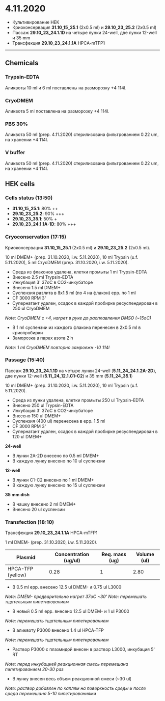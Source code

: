 4.11.2020
=========

- Культивирование HEK
- Криоконсервация **31.10_15_25.1** (2x0.5 ml) и **29.10_23_25.2** (2x0.5 ml)
- Пассаж **29.10_23_24.1.1D** на четыре лунки 24-well, две лунки 12-well и 35 mm
- Трансфекция **29.10_23_24.1.1A** HPCA-mTFP1

---

## Chemicals
### Trypsin-EDTA
Аликвоты 10 ml и 6 ml поставлены на разморозку +4 114l.

### CryoDMEM
Аликвота 5 ml поставлена на разморозку +4 114l.

### PBS 30%
Аликвота 50 ml (prep. 4.11.2020) стерилизована фильтрованием 0.22 um, на хранении +4 114l.

### V buffer
Аликвота 50 ml (prep. 4.11.2020) стерилизована фильтрованием 0.22 um, на хранении +4 114l.


## HEK cells 
### Cells status (13:50)
- **31.10_15_25.1**: 80% ++
- **29.10_23_25.2**: 90% +++
- **29.10_23_35.1**: 50% +
- **29.10_23_24.1.1A-1D**: 80% +++

### Cryoconservation (17:15)
Криоконсервация **31.10_15_25.1** (2x0.5 ml) и **29.10_23_25.2** (2x0.5 ml).

10 ml DMEM+ (prep. 31.10.2020, i.w. 5.11.2020), 10 ml Trypsin (u.f. 5.11.2020), 5 ml CryoDMEM (prep. 31.10.2020, i.w. 5.11.2020).

- Среда из флаконов удалена, клетки промыты 1 ml Trypsin-EDTA
- Внесено 2.5 ml Trypsin-EDTA
- Инкубация 3' 37oC в CO2-инкубаторе
- Внесено 1.5 ml DMEM+
- Суспензия разлита в 8x1.5 ml (по 4 на флакон) epp. по 1 ml
- CF 3000 RPM 3'
- Супернатант удален, осадок в каждой пробирке ресуспендирован в 250 ul CryoDMEM

*Note: CryoDMEM с +4, нагрет в руке до расплавления DMSO (\~15oC)*

- В 1 ml суспензии из каждого флакона перенесен в 2x0.5 ml в криопробирки
- Заморозка в парах азота 2 h

*Note: 1 ml CryoDMEM повторно замроежн -10 114l*

### Passage (15:40)
Пассаж **29.10_23_24.1.1D** на четыре лунки 24-well (**5.11_24_24.1.2A-2D**), две лунки 12-well (**5.11_24_12.1.C1-C2**) и 35 mm (**5.11_24_35.1**)

10 ml DMEM+ (prep. 31.10.2020, i.w. 5.11.2020), 10 ml Trypsin (u.f. 5.11.2020).

- Среда из лунки удалена, клетки промыты 250 ul Trypsin-EDTA
- Внесено 250 ul Trypsin-EDTA
- Инкубация 3' 37oC в CO2-инкубаторе
- Внесено 150 ul DMEM+
- Суспензия (400 ul) перенесена в epp. 1.5 ml
- CF 3000 RPM 3'
- Супернатант удален, осадок в каждой пробирке ресуспендирован в 120 ul DMEM+

**24-well**
- В лунки 2A-2D внесено по 0.5 ml DMEM+
- В каждую лунку внесено по 10 ul суспензии

**12-well**
- В лунки C1-C2 внесено по 1 ml DMEM+
- В каждую лунку внесено по 15 ul суспензии

**35 mm dish**
- В чашку внесено 2 ml DMEM+
- Внесено 20 ul суспензии

### Transfection (18:10)
Трансфекция **29.10_23_24.1.1A** HPCA-mTFP1

1 ml DMEM- (prep. 31.10.2020, i.w. 5.11.2020).

|Plasmid|Concentration (ug/ul)|Req. mass (ug)|Volume (ul)|
|-|-|-|-|
|HPCA-TFP (yellow)|0.28|1|2.80|

- В 0.5 ml epp. внесено 12.5 ul DMEM- и 0.75 ul L3000

*Note: DMEM- предварительно нагрет 37oC \~30'*
*Note: перемешать тщательным пипетированием*

- В новый 0.5 ml epp. внесено 12.5 ul DMEM- и 1 ul P3000

*Note: перемешать тщательным пипетированием*

- В аликвоту P3000 внесенo 1.4 ul HPCA-TFP

*Note: перемешать тщательным пипетированием*

- Раствор P3000 c плазмидой внесен в раствор L3000, инкубация 5' RT

*Note: перед инкубацией реакционная смесь перемешана пипетированием 20-30 раз*

- В лунку внесен весь объем реакционной смеси (\~30 ul)

*Note: раствор добавлен по каплям на поверхность среды и после среда перемешана 5-10 пипетированиями*